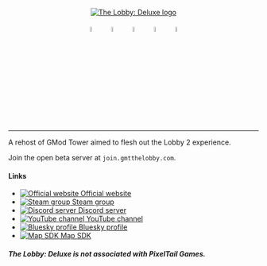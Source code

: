 <p align=center>
  <a href="https://gmtthelobby.com/"><img  alt="The Lobby: Deluxe logo" src="https://gmtthelobby.com/images/logo_deluxe.png"/></a>
  <br><br>
  <a href="https://gmtthelobby.com/" title="Official website"><img width="5%" alt="Official website" src="https://i.imgur.com/I2yT9SN.png"></a> 
  <a href="https://steamcommunity.com/groups/gmtthelobby" title="Steam group"><img width="5%" alt="Steam group" src="https://developer.valvesoftware.com/w/images/3/30/Steam_icon.png"></a> 
  <a href="https://discord.com/invite/uEJzrTFxpY" title="Discord server"><img width="5%" alt="Discord server" src="https://developer.valvesoftware.com/w/images/1/18/Discord_icon.png"></a> 
  <a href="https://www.youtube.com/@GMTTheLobby" title="YouTube channel"><img width="5%" alt="YouTube channel" src="https://developer.valvesoftware.com/w/images/4/4c/YouTube_icon.png"></a> 
  <a href="https://bsky.app/profile/gmtthelobby.com" title="Bluesky profile"><img width="5%" alt="Bluesky profile" src="https://developer.valvesoftware.com/w/images/d/d0/Bluesky_icon.png"></a>
</p>

----

A rehost of GMod Tower aimed to flesh out the Lobby 2 experience.

Join the open beta server at `join.gmtthelobby.com`.

#### Links
- [![Official website](https://i.imgur.com/dS8ctfO.png) Official website](https://gmtthelobby.com/)
- [![Steam group](https://i.imgur.com/SGL4zcJ.png) Steam group](https://steamcommunity.com/groups/gmtthelobby)
- [![Discord server](https://i.imgur.com/pgLNitm.png) Discord server](https://discord.com/invite/uEJzrTFxpY)
- [![YouTube channel](https://i.imgur.com/76FljEy.png) YouTube channel](https://www.youtube.com/@GMTTheLobby)
- [![Bluesky profile](https://i.imgur.com/nQy9dJ8.png) Bluesky profile](https://bsky.app/profile/gmtthelobby.com)
- [![Map SDK](https://i.imgur.com/mrQcZY9.png) Map SDK](https://github.com/TheLobbyDeluxe/mapsdk)

##### The Lobby: Deluxe is not associated with PixelTail Games.
